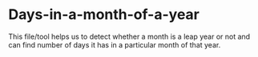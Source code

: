 # Days-in-a-month-of-a-year
This file/tool helps us to detect whether a month is a leap year or not and can find number of days it has in a particular month of that year.
